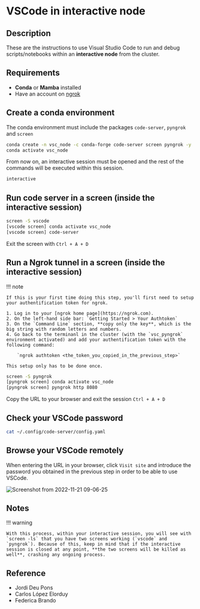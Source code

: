 # VSCode in interactive node

## Description

These are the instructions to use Visual Studio Code to run and debug scripts/notebooks within an **interactive node** from the cluster.

## Requirements

-   **Conda** or **Mamba** installed
-   Have an account on [ngrok](https://ngrok.com)

## Create a conda environment

The conda environment must include the packages `code-server`, `pyngrok` and `screen`

```bash
conda create -n vsc_node -c conda-forge code-server screen pyngrok -y
conda activate vsc_node
```

From now on, an interactive session must be opened and the rest of the commands will be executed within this session.

```bash
interactive
```

## Run code server in a screen (inside the interactive session)

```bash
screen -S vscode
[vscode screen] conda activate vsc_node
[vscode screen] code-server
```

Exit the screen with `Ctrl + A + D`

## Run a Ngrok tunnel in a screen (inside the interactive session)

!!! note

    If this is your first time doing this step, you'll first need to setup your authentification token for ngrok.

    1. Log in to your [ngrok home page](https://ngrok.com).
    2. On the left-hand side bar: `Getting Started > Your Authtoken`
    3. On the `Command Line` section, **copy only the key**, which is the big string with random letters and numbers.
    4. Go back to the terminanl in the cluster (with the `vsc_pyngrok` environment activated) and add your authentification token with the following command:

        `ngrok authtoken <the_token_you_copied_in_the_previous_step>`

    This setup only has to be done once.

```bash
screen -S pyngrok
[pyngrok screen] conda activate vsc_node
[pyngrok screen] pyngrok http 8080
```

Copy the URL to your browser and exit the session `Ctrl + A + D`

## Check your VSCode password

```bash
cat ~/.config/code-server/config.yaml
```

## Browse your VSCode remotely

When entering the URL in your browser, click `Visit site` and introduce the password you obtained in the previous step in order to be able to use VSCode.

![Screenshot from 2022-11-21 09-06-25](https://user-images.githubusercontent.com/1315429/202997070-fe8d28cb-97f5-4981-bf84-2909056e8fbd.png)

## Notes

!!! warning

    With this process, within your interactive session, you will see with `screen -ls` that you have two screens working (`vscode` and `pyngrok`). Because of this, keep in mind that if the interactive session is closed at any point, **the two screens will be killed as well**, crashing any ongoing process.

## Reference

-   Jordi Deu Pons
-   Carlos López Elorduy
-   Federica Brando
